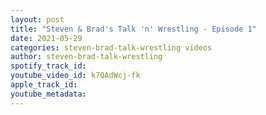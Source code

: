 ```yaml
---
layout: post
title: "Steven & Brad's Talk 'n' Wrestling - Episode 1"
date: 2021-05-29
categories: steven-brad-talk-wrestling videos
author: steven-brad-talk-wrestling
spotify_track_id: 
youtube_video_id: k7QAdWcj-fk
apple_track_id: 
youtube_metadata: 
---
```

